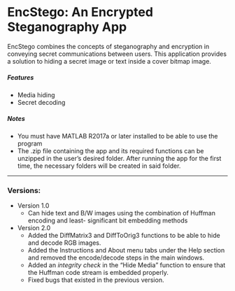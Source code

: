 # EncStego: An Encrypted Steganography App
EncStego combines the concepts of steganography and encryption in conveying 
secret communications between users. This application provides a solution to
hiding a secret image or text inside a cover bitmap image.

##### Features
* Media hiding
* Secret decoding

##### Notes  
* You must have MATLAB R2017a or later installed to be able to use the program
* The .zip file containing the app and its required functions can be unzipped in the
user’s desired folder. After running the app for the first time, the necessary folders
will be created in said folder.
___________________________________________
### Versions:
* Version 1.0
  * Can hide text and B/W images using the combination of Huffman encoding and least-
  significant bit embedding methods
* Version 2.0
  * Added the DiffMatrix3 and DiffToOrig3 functions to be able to hide and decode RGB images.
  * Added the Instructions and About menu tabs under the Help section and removed the encode/decode steps in the main windows.
  * Added an _integrity check_ in the “Hide Media” function to ensure that the Huffman code stream is embedded properly.
  * Fixed bugs that existed in the previous version.

